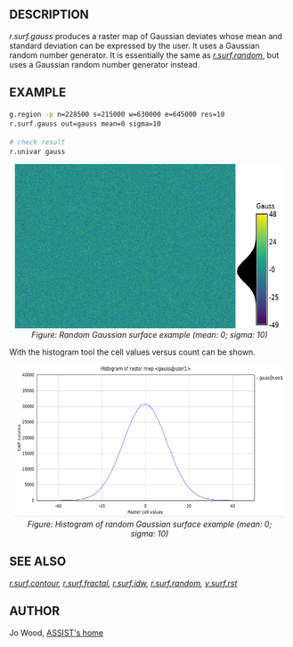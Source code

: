 ## DESCRIPTION

*r.surf.gauss* produces a raster map of Gaussian deviates whose mean and
standard deviation can be expressed by the user. It uses a Gaussian
random number generator. It is essentially the same as
*[r.surf.random](r.surf.random.md)*, but uses a Gaussian random number
generator instead.

## EXAMPLE

```bash
g.region -p n=228500 s=215000 w=630000 e=645000 res=10
r.surf.gauss out=gauss mean=0 sigma=10

# check result
r.univar gauss
```

<div align="center" style="margin: 10px">

[<img src="r_surf_gauss.jpg" data-border="0" width="600" height="295"
alt="r.surf.gauss example (mean: 0; sigma: 10)" />](r_surf_gauss.jpg)
*Figure: Random Gaussian surface example (mean: 0; sigma: 10)*

</div>

With the histogram tool the cell values versus count can be shown.

<div align="center" style="margin: 10px">

[<img src="r_surf_gauss_hist.png" data-border="0" width="600"
height="275"
alt="r.surf.gauss example histogram (mean: 0; sigma: 10)" />](r_surf_gauss_hist.png)
*Figure: Histogram of random Gaussian surface example (mean: 0; sigma:
10)*

</div>

## SEE ALSO

*[r.surf.contour](r.surf.contour.md),
[r.surf.fractal](r.surf.fractal.md), [r.surf.idw](r.surf.idw.md),
[r.surf.random](r.surf.random.md), [v.surf.rst](v.surf.rst.md)*

## AUTHOR

Jo Wood, [ASSIST's
home](https://web.archive.org/web/20070707015520/http://www.le.ac.uk/assist/index.html)
